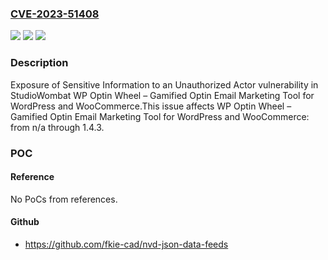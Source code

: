 ### [CVE-2023-51408](https://cve.mitre.org/cgi-bin/cvename.cgi?name=CVE-2023-51408)
![](https://img.shields.io/static/v1?label=Product&message=WP%20Optin%20Wheel%20%E2%80%93%20Gamified%20Optin%20Email%20Marketing%20Tool%20for%20WordPress%20and%20WooCommerce&color=blue)
![](https://img.shields.io/static/v1?label=Version&message=n%2Fa&color=blue)
![](https://img.shields.io/static/v1?label=Vulnerability&message=CWE-200%20Exposure%20of%20Sensitive%20Information%20to%20an%20Unauthorized%20Actor&color=brighgreen)

### Description

Exposure of Sensitive Information to an Unauthorized Actor vulnerability in StudioWombat WP Optin Wheel – Gamified Optin Email Marketing Tool for WordPress and WooCommerce.This issue affects WP Optin Wheel – Gamified Optin Email Marketing Tool for WordPress and WooCommerce: from n/a through 1.4.3.

### POC

#### Reference
No PoCs from references.

#### Github
- https://github.com/fkie-cad/nvd-json-data-feeds

